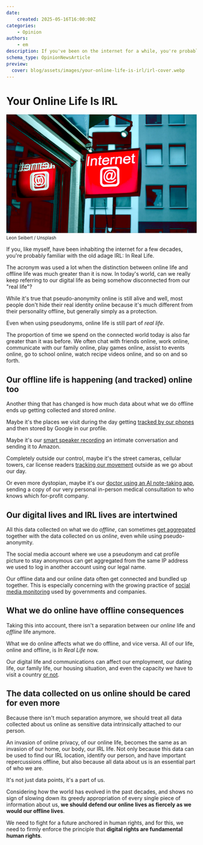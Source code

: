 ```yaml
---
date:
    created: 2025-05-16T16:00:00Z
categories:
    - Opinion
authors:
    - em
description: If you've been on the internet for a while, you're probably familiar with the old adage IRL (In Real Life). The acronym was used a lot when online and offline life was much more separated than it is now. Today, can we truly keep talking about our digital life as being separated from our real life?
schema_type: OpinionNewsArticle
preview:
  cover: blog/assets/images/your-online-life-is-irl/irl-cover.webp
---
```


# Your Online Life Is IRL

![Photo of an illuminated red street sign with the word Internet on it.](../assets/images/your-online-life-is-irl/irl-cover.webp)
<small aria-hidden="true">Leon Seibert / Unsplash</small>

If you, like myself, have been inhabiting the internet for a few decades, you're probably familiar with the old adage IRL: In Real Life.

The acronym was used a lot when the distinction between online life and offline life was much greater than it is now. In today's world, can we really keep referring to our digital life as being somehow disconnected from our "real life"?<!-- more -->

While it's true that pseudo-anonymity online is still alive and well, most people don't hide their real identity online because it's much different from their personality offline, but generally simply as a protection.

Even when using pseudonyms, online life is still part of *real life*.

The proportion of time we spend on the connected world today is also far greater than it was before. We often chat with friends online, work online, communicate with our family online, play games online, assist to events online, go to school online, watch recipe videos online, and so on and so forth.

## Our offline life is happening (and tracked) online too

Another thing that has changed is how much data about what we do offline ends up getting collected and stored *online*.

Maybe it's the places we visit during the day getting [tracked by our phones](https://www.pcmag.com/how-to/how-to-get-google-to-quit-tracking-you) and then stored by Google in our profile.

Maybe it's our [smart speaker recording](https://www.lifewire.com/can-alexa-record-conversations-5205324) an intimate conversation and sending it to Amazon.

Completely outside our control, maybe it's the street cameras, cellular towers, car license readers [tracking our movement](https://www.aclum.org/en/publications/what-you-need-know-about-automatic-license-plate-readers) outside as we go about our day.

Or even more dystopian, maybe it's our [doctor using an AI note-taking app](https://theconversation.com/some-clinicians-are-using-ai-to-write-health-records-what-do-you-need-to-know-237762), sending a copy of our very personal in-person medical consultation to who knows which for-profit company.

## Our digital lives and IRL lives are intertwined

All this data collected on what we do *offline*, can sometimes [get aggregated](https://epic.org/issues/consumer-privacy/data-brokers/) together with the data collected on us *online*, even while using pseudo-anonymity.

The social media account where we use a pseudonym and cat profile picture to stay anonymous can get aggregated from the same IP address we used to log in another account using our legal name.

Our offline data and our online data often get connected and bundled up together. This is especially concerning with the growing practice of [social media monitoring](https://privacyinternational.org/long-read/5337/social-media-monitoring-uk-invisible-surveillance-tool-increasingly-deployed) used by governments and companies.

## What we do online have offline consequences

Taking this into account, there isn't a separation between our *online* life and *offline* life anymore.

What we do online affects what we do offline, and vice versa. All of our life, online and offline, is *In Real Life* now.

Our digital life and communications can affect our employment, our dating life, our family life, our housing situation, and even the capacity we have to visit a country [or not](https://globalnews.ca/news/11090232/french-scientist-denied-us-entry-critical-trump-text-messages/).

## The data collected on us online should be cared for even more

Because there isn't much separation anymore, we should treat all data collected about us online as sensitive data intrinsically attached to our person.

An invasion of online privacy, of our online life, becomes the same as an invasion of our home, our body, our IRL life. Not only because this data can be used to find our IRL location, identify our person, and have important repercussions offline, but also because all data about us is an essential part of who we are.

It's not just data points, it's a part of us.

Considering how the world has evolved in the past decades, and shows no sign of slowing down its greedy appropriation of every single piece of information about us, **we should defend our online lives as fiercely as we would our offline lives**.

We need to fight for a future anchored in human rights, and for this, we need to firmly enforce the principle that **digital rights are fundamental human rights**.
